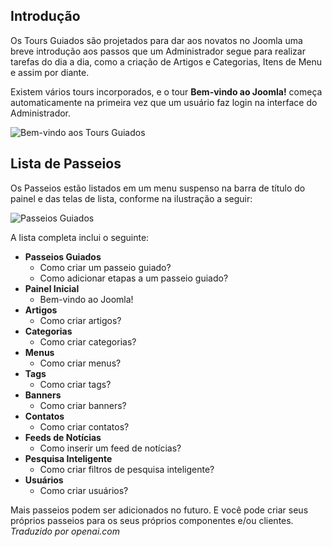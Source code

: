 <!-- Filename: jdocmanual?manual=user&heading=help&filename=guided-tours.md / Display title: Passeios Guiados -->

## Introdução

Os Tours Guiados são projetados para dar aos novatos no Joomla uma breve introdução aos passos que um Administrador segue para realizar tarefas do dia a dia, como a criação de Artigos e Categorias, Itens de Menu e assim por diante.

Existem vários tours incorporados, e o tour **Bem-vindo ao Joomla!** começa automaticamente na primeira vez que um usuário faz login na interface do Administrador.

![Bem-vindo aos Tours Guiados](../../../en/images/help/guided-tours-welcome.png)

## Lista de Passeios

Os Passeios estão listados em um menu suspenso na barra de título do painel e das telas de lista, conforme na ilustração a seguir:

![Passeios Guiados](../../../en/images/help/guided-tours.png)

A lista completa inclui o seguinte:

* **Passeios Guiados**
    * Como criar um passeio guiado?
    * Como adicionar etapas a um passeio guiado?
* **Painel Inicial**
    * Bem-vindo ao Joomla!
* **Artigos**
    * Como criar artigos?
* **Categorias**
    * Como criar categorias?
* **Menus**
    * Como criar menus?
* **Tags**
    * Como criar tags?
* **Banners**
    * Como criar banners?
* **Contatos**
    * Como criar contatos?
* **Feeds de Notícias**
    * Como inserir um feed de notícias?
* **Pesquisa Inteligente**
    * Como criar filtros de pesquisa inteligente?
* **Usuários**
    * Como criar usuários?

Mais passeios podem ser adicionados no futuro. E você pode criar seus próprios passeios para os seus próprios componentes e/ou clientes.  
*Traduzido por openai.com*  

